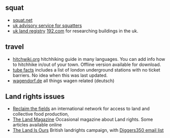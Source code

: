 squat
-----

-   [squat.net](http://www.squat.net)
-   [uk advisory service for squatters](http://www.squatter.org.uk)
-   [uk land registry](http://www.landregistry.gov.uk)
    [192.com](http://www.192.com) for researching buildings in the uk.

travel
------

-   [hitchwiki.org](http://www.hitchwiki.org) hitchhiking guide in
    many languages. You can add info how to hitchhike in/out of
    your town. Offline version available for download.
-   [tube facts](http://www.geofftech.co.uk/tube/facts.html) includes a
    list of london underground stations with no ticket barriers. No idea
    when this was last updated.
-   [wagendorf.de](http://www.wagendorf.de) all things wagen
    related (deutsch)

Land rights issues
------------------

-   [Reclaim the fields](http://www.reclaimthefields.org/) an
    international network for access to land and collective food
    production,
-   [The Land Magazine](http://www.thelandmagazine.org.uk/) Occasional
    magazine about Land rights. Some articles available online
-   [The Land Is Ours](http://tlio.org.uk/) British landrights campaign,
    with [Diggers350 email
    list](https://groups.yahoo.com/neo/groups/Diggers350/info)

